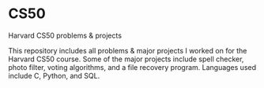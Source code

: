# CS50
Harvard CS50 problems & projects

This repository includes all problems & major projects I worked on for the Harvard CS50 course. Some of the major projects include spell checker, photo filter, voting algorithms, and a file recovery program. Languages used include C, Python, and SQL.
